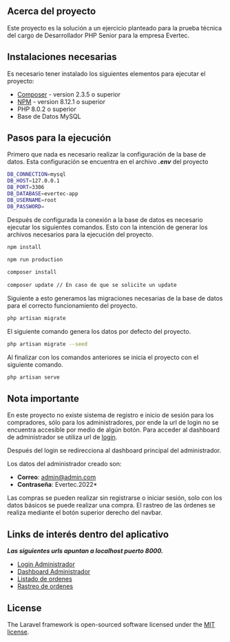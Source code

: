 ## Acerca del proyecto
 
Este proyecto es la solución a un ejercicio planteado para la prueba técnica del cargo de Desarrollador PHP Senior para la empresa Evertec.
 
## Instalaciones necesarias
 
Es necesario tener instalado los siguientes elementos para ejecutar el proyecto:
 
- [Composer](https://getcomposer.org/download/) - version 2.3.5 o superior
- [NPM](https://nodejs.org/es/download/) - version 8.12.1 o superior
- PHP 8.0.2 o superior
- Base de Datos MySQL
 
 
## Pasos para la ejecución
 
 
Primero que nada es necesario realizar la configuración de la base de datos.
Esta configuración se encuentra en el archivo **_.env_** del proyecto
 
```bash
DB_CONNECTION=mysql
DB_HOST=127.0.0.1
DB_PORT=3306
DB_DATABASE=evertec-app
DB_USERNAME=root
DB_PASSWORD=
```
 
Después de configurada la conexión a la base de datos es necesario ejecutar los siguientes comandos.
Esto con la intención de generar los archivos necesarios para la ejecución del proyecto.
 
```bash
npm install
 
npm run production
```
 
```bash
composer install
 
composer update // En caso de que se solicite un update
```
 
Siguiente a esto generamos las migraciones necesarias de la base de datos para el correcto funcionamiento del proyecto.
 
```bash
php artisan migrate
```
El siguiente comando genera los datos por defecto del proyecto.
 
```bash
php artisan migrate --seed
```
 
Al finalizar con los comandos anteriores se inicia el proyecto con el siguiente comando.
 
```bash
php artisan serve
```
 
## Nota importante
 
En este proyecto no existe sistema de registro e inicio de sesión para los compradores, sólo para los administradores, por ende la url de login no se encuentra accesible por medio de algún botón. Para acceder al dashboard de administrador se utiliza url de [login](http://localhost:8000/login).
 
Después del login se redirecciona al dashboard principal del administrador.
 
Los datos del administrador creado son:
- **Correo**: admin@admin.com
- **Contraseña**: Evertec.2022*
 
Las compras se pueden realizar sin registrarse o iniciar sesión, solo con los datos básicos se puede realizar una compra. El rastreo de las órdenes se realiza mediante el botón superior derecho del navbar.
 
## Links de interés dentro del aplicativo

**_Las siguientes urls apuntan a localhost puerto 8000._**

- [Login Administrador](http://localhost:8000/login)
- [Dashboard Administrador](http://localhost:8000/admin/dashboard)
- [Listado de ordenes](http://localhost:8000/order/index)
- [Rastreo de ordenes](http://localhost:8000/order/track)
 
 
## License
 
The Laravel framework is open-sourced software licensed under the [MIT license](https://opensource.org/licenses/MIT).

